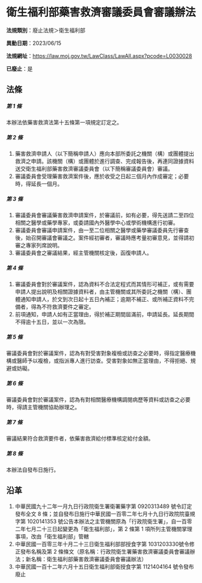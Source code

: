 # 衛生福利部藥害救濟審議委員會審議辦法

**法規類別**：廢止法規＞衛生福利部

**異動日期**：2023/06/15  

**法規網址**：https://law.moj.gov.tw/LawClass/LawAll.aspx?pcode=L0030028

**已廢止**：是



## 法條
##### 第 1 條
本辦法依藥害救濟法第十五條第一項規定訂定之。

##### 第 2 條
1. 藥害救濟申請人（以下簡稱申請人）應向本部所委託之機關（構）或團體提出救濟之申請。該機關（構）或團體於進行調查、完成報告後，再連同證據資料送交衛生福利部藥害救濟審議委員會（以下簡稱審議委員會）審議。
1. 審議委員會受理藥害救濟案件後，應於收受之日起三個月內作成審定；必要時，得延長一個月。

##### 第 3 條
1. 審議委員會審議藥害救濟申請案件，於審議前，如有必要，得先送請二至四位相關之醫學或藥學專家，或委請國內外醫學中心或學術機構進行初審。
1. 審議委員會審議申請案件，由一至二位相關之醫學或藥學審議委員先行審查後，始召開審議會審議之。案件經初審者，審議時應考量初審意見，並得請初審之專家列席說明。
1. 審議委員會之審議結果，經主管機關核定後，函復申請人。

##### 第 4 條
1. 審議委員會對於審議案件，認為資料不合法定程式而其情形可補正，或有需要申請人提出說明及相關證據資料者，由主管機關或其所委託之機關（構）、團體通知申請人，於文到次日起十五日內補正；逾期不補正、或所補正資料不完備者，得為不符救濟要件之審定。
1. 前項通知，申請人如有正當理由，得於補正期間屆滿前，申請延長。延長期間不得逾十五日，並以一次為限。

##### 第 5 條
審議委員會對於審議案件，認為有對受害對象複檢或訪查之必要時，得指定醫療機構或醫師予以複檢，或指派專人進行訪查。受害對象如無正當理由，不得拒絕、規避或妨礙。

##### 第 6 條
審議委員會對於審議案件，認為有對相關醫療機構調閱病歷等資料或訪查之必要時，得請主管機關協助辦理之。

##### 第 7 條
審議結果符合救濟要件者，依藥害救濟給付標準核定給付金額。

##### 第 8 條
本辦法自發布日施行。

## 沿革
1. 中華民國九十二年一月九日行政院衛生署衛署藥字第 0920313489 號令訂定發布全文 8  條；並自發布日施行中華民國一百零二年七月十九日行政院院臺規字第 1020141353 號公告本辦法之主管機關原為「行政院衛生署」，自一百零二年七月二十三日起變更為「衛生福利部」，第 2  條第 1  項所列主管機關掌理事項，改由「衛生福利部」管轄
1. 中華民國一百零三年十月二十三日衛生福利部部授食字第 1031203330號令修正發布名稱及第 2  條條文（原名稱：行政院衛生署藥害救濟審議委員會審議辦法；新名稱：衛生福利部藥害救濟審議委員會審議辦法）
1. 中華民國一百十二年六月十五日衛生福利部衛授食字第 1121404164 號令發布廢止
